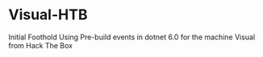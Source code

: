 # Visual-HTB
Initial Foothold Using Pre-build events in dotnet 6.0 for the machine Visual from Hack The Box
